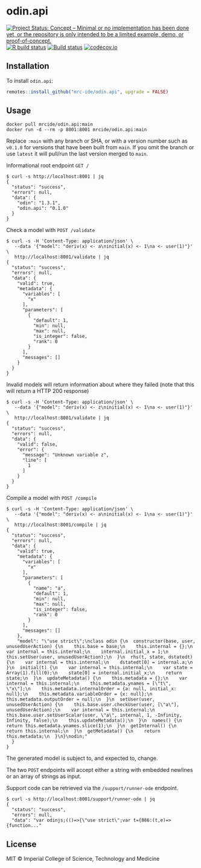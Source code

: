 # odin.api

<!-- badges: start -->
[![Project Status: Concept – Minimal or no implementation has been done yet, or the repository is only intended to be a limited example, demo, or proof-of-concept.](https://www.repostatus.org/badges/latest/concept.svg)](https://www.repostatus.org/#concept)
[![R build status](https://github.com/mrc-ide/odin.api/workflows/R-CMD-check/badge.svg)](https://github.com/mrc-ide/odin.api/actions)
[![Build status](https://badge.buildkite.com/ca63868488c77edb9c4d6f1605a6d243d8e96da98269fb4db9.svg)](https://buildkite.com/mrc-ide/odin-dot-api)
[![codecov.io](https://codecov.io/github/mrc-ide/odin.api/coverage.svg?branch=main)](https://codecov.io/github/mrc-ide/odin.api?branch=main)
<!-- badges: end -->

## Installation

To install `odin.api`:

```r
remotes::install_github("mrc-ide/odin.api", upgrade = FALSE)
```

## Usage

```
docker pull mrcide/odin.api:main
docker run -d --rm -p 8001:8001 mrcide/odin.api:main
```

Replace `:main` with any branch or SHA, or with a version number such as `v0.1.0` for versions that have been built from `main`. If you omit the branch or use `latest` it will pull/run the last version merged to `main`.

Informational root endpoint `GET /`

```
$ curl -s http://localhost:8001 | jq
{
  "status": "success",
  "errors": null,
  "data": {
    "odin": "1.3.1",
    "odin.api": "0.1.0"
  }
}
```

Check a model with `POST /validate`

```
$ curl -s -H 'Content-Type: application/json' \
   --data '{"model": "deriv(x) <- a\ninitial(x) <- 1\na <- user(1)"}' \
   http://localhost:8001/validate | jq
{
  "status": "success",
  "errors": null,
  "data": {
    "valid": true,
    "metadata": {
      "variables": [
        "x"
      ],
      "parameters": [
        {
          "default": 1,
          "min": null,
          "max": null,
          "is_integer": false,
          "rank": 0
        }
      ],
      "messages": []
    }
  }
}
```

Invalid models will return information about where they failed (note that this will return a HTTP 200 response)

```
$ curl -s -H 'Content-Type: application/json' \
   --data '{"model": "deriv(x) <- z\ninitial(x) <- 1\na <- user(1)"}' \
   http://localhost:8001/validate | jq
{
  "status": "success",
  "errors": null,
  "data": {
    "valid": false,
    "error": {
      "message": "Unknown variable z",
      "line": [
        1
      ]
    }
  }
}

```

Compile a model with `POST /compile`

```
$ curl -s -H 'Content-Type: application/json' \
   --data '{"model": "deriv(x) <- a\ninitial(x) <- 1\na <- user(1)"}' \
   http://localhost:8001/compile | jq
{
  "status": "success",
  "errors": null,
  "data": {
    "valid": true,
    "metadata": {
      "variables": [
        "x"
      ],
      "parameters": [
        {
          "name": "a",
          "default": 1,
          "min": null,
          "max": null,
          "is_integer": false,
          "rank": 0
        }
      ],
      "messages": []
    },
    "model": "\"use strict\";\nclass odin {\n  constructor(base, user, unusedUserAction) {\n    this.base = base;\n    this.internal = {};\n    var internal = this.internal;\n    internal.initial_x = 1;\n    this.setUser(user, unusedUserAction);\n  }\n  rhs(t, state, dstatedt) {\n    var internal = this.internal;\n    dstatedt[0] = internal.a;\n  }\n  initial(t) {\n    var internal = this.internal;\n    var state = Array(1).fill(0);\n    state[0] = internal.initial_x;\n    return state;\n  }\n  updateMetadata() {\n    this.metadata = {};\n    var internal = this.internal;\n    this.metadata.ynames = [\"t\", \"x\"];\n    this.metadata.internalOrder = {a: null, initial_x: null};\n    this.metadata.variableOrder = {x: null};\n    this.metadata.outputOrder = null;\n  }\n  setUser(user, unusedUserAction) {\n    this.base.user.checkUser(user, [\"a\"], unusedUserAction);\n    var internal = this.internal;\n    this.base.user.setUserScalar(user, \"a\", internal, 1, -Infinity, Infinity, false);\n    this.updateMetadata();\n  }\n  names() {\n    return this.metadata.ynames.slice(1);\n  }\n  getInternal() {\n    return this.internal;\n  }\n  getMetadata() {\n    return this.metadata;\n  }\n}\nodin;"
  }
}
```

The generated model is subject to, and expected to, change.

The two `POST` endpoints will accept either a string with embedded newlines or an array of strings as input.

Support code can be retrieved via the `/support/runner-ode` endpoint.

```
$ curl -s http://localhost:8001/support/runner-ode | jq
{
  "status": "success",
  "errors": null,
  "data": "var odinjs;(()=>{\"use strict\";var t={886:(t,e)=>{function..."
```

## License

MIT © Imperial College of Science, Technology and Medicine
